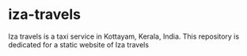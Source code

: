 # iza-travels
Iza travels is a taxi service in Kottayam, Kerala, India. This repository is dedicated for a static website of Iza travels
